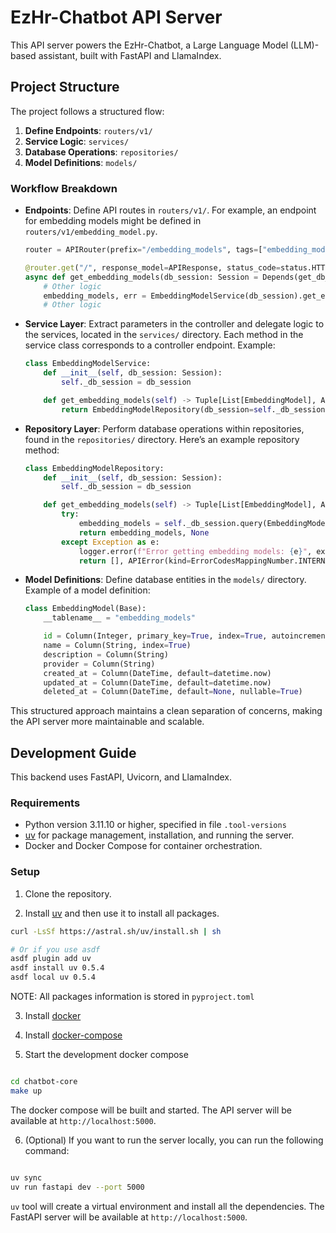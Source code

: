 # EzHr-Chatbot API Server

This API server powers the EzHr-Chatbot, a Large Language Model (LLM)-based assistant, built with FastAPI and LlamaIndex.

## Project Structure

The project follows a structured flow:

1. **Define Endpoints**: `routers/v1/`
2. **Service Logic**: `services/`
3. **Database Operations**: `repositories/`
4. **Model Definitions**: `models/`

### Workflow Breakdown

- **Endpoints**: Define API routes in `routers/v1/`. For example, an endpoint for embedding models might be defined in `routers/v1/embedding_model.py`.

  ```python
  router = APIRouter(prefix="/embedding_models", tags=["embedding_models"])

  @router.get("/", response_model=APIResponse, status_code=status.HTTP_200_OK)
  async def get_embedding_models(db_session: Session = Depends(get_db_session)):
      # Other logic
      embedding_models, err = EmbeddingModelService(db_session).get_embedding_models()
      # Other logic
  ```

- **Service Layer**: Extract parameters in the controller and delegate logic to the services, located in the `services/` directory. Each method in the service class corresponds to a controller endpoint. Example:

  ```python
  class EmbeddingModelService:
      def __init__(self, db_session: Session):
          self._db_session = db_session

      def get_embedding_models(self) -> Tuple[List[EmbeddingModel], APIError | None]:
          return EmbeddingModelRepository(db_session=self._db_session).get_embedding_models()
  ```

- **Repository Layer**: Perform database operations within repositories, found in the `repositories/` directory. Here’s an example repository method:

  ```python
  class EmbeddingModelRepository:
      def __init__(self, db_session: Session):
          self._db_session = db_session

      def get_embedding_models(self) -> Tuple[List[EmbeddingModel], APIError | None]:
          try:
              embedding_models = self._db_session.query(EmbeddingModel).all()
              return embedding_models, None
          except Exception as e:
              logger.error(f"Error getting embedding models: {e}", exc_info=True)
              return [], APIError(kind=ErrorCodesMappingNumber.INTERNAL_SERVER_ERROR.value)
  ```

- **Model Definitions**: Define database entities in the `models/` directory. Example of a model definition:

  ```python
  class EmbeddingModel(Base):
      __tablename__ = "embedding_models"

      id = Column(Integer, primary_key=True, index=True, autoincrement=True)
      name = Column(String, index=True)
      description = Column(String)
      provider = Column(String)
      created_at = Column(DateTime, default=datetime.now)
      updated_at = Column(DateTime, default=datetime.now)
      deleted_at = Column(DateTime, default=None, nullable=True)
  ```

This structured approach maintains a clean separation of concerns, making the API server more maintainable and scalable.

## Development Guide

This backend uses FastAPI, Uvicorn, and LlamaIndex.

### Requirements

- Python version 3.11.10 or higher, specified in file `.tool-versions`
- [uv](https://docs.astral.sh/uv/) for package management, installation, and running the server.
- Docker and Docker Compose for container orchestration.

### Setup

1. Clone the repository.

2. Install [uv](https://docs.astral.sh/uv/) and then use it to install all packages.

```bash
curl -LsSf https://astral.sh/uv/install.sh | sh

# Or if you use asdf
asdf plugin add uv
asdf install uv 0.5.4
asdf local uv 0.5.4
```

NOTE: All packages information is stored in `pyproject.toml`

3. Install [docker](https://docs.docker.com/engine/install/)

4. Install [docker-compose](https://docs.docker.com/compose/install/)

5. Start the development docker compose

```bash

cd chatbot-core
make up

```

The docker compose will be built and started. The API server will be available at `http://localhost:5000`.

6. (Optional) If you want to run the server locally, you can run the following command:

```bash

uv sync
uv run fastapi dev --port 5000

```

`uv` tool will create a virtual environment and install all the dependencies. The FastAPI server will be available at `http://localhost:5000`.
